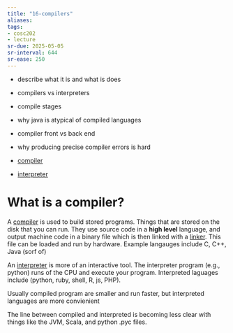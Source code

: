 ```yaml
---
title: "16-compilers"
aliases: 
tags: 
- cosc202
- lecture
sr-due: 2025-05-05
sr-interval: 644
sr-ease: 250
---
```


- describe what it is and what is does
- compilers vs interpreters
- compile stages
- why java is atypical of compiled languages
- compiler front vs back end
- why producing precise compiler errors is hard


- [compiler](notes/compiler.md)
- [interpreter](notes/interpreter.md)

# What is a compiler?
A [compiler](notes/compiler.md) is used to build stored programs. Things that are stored on the disk that  you can run. They use source code in a **high level** language, and output machine code in a binary file which is then linked with a [linker](notes/linker.md). This file can be loaded and run by hardware. Example langauges include C, C++, Java (sorf of)

An [interpreter](notes/interpreter.md) is more of an interactive tool. The interpreter program (e.g., python) runs of the CPU and execute your program. Interpreted laguages include (python, ruby, shell, R, js, PHP).

Usually compiled program are smaller and run faster, but interpreted languages are more convienient

The line between compiled and interpreted is becoming less clear with things like the JVM, Scala, and python .pyc files.